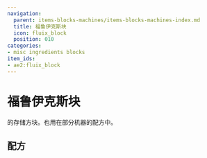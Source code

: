 ```yaml
---
navigation:
  parent: items-blocks-machines/items-blocks-machines-index.md
  title: 福鲁伊克斯块
  icon: fluix_block
  position: 010
categories:
- misc ingredients blocks
item_ids:
- ae2:fluix_block
---
```


# 福鲁伊克斯块

<BlockImage id="fluix_block" scale="8" />

<ItemLink id="fluix_crystal" />的存储方块。也用在部分机器的配方中。

## 配方

<RecipeFor id="fluix_block" />
